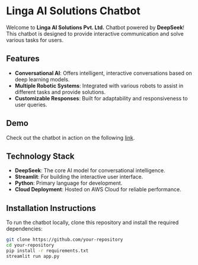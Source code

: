
# Linga AI Solutions Chatbot

Welcome to **Linga AI Solutions Pvt. Ltd.** Chatbot powered by **DeepSeek**! This chatbot is designed to provide interactive communication and solve various tasks for users.

## Features
- **Conversational AI**: Offers intelligent, interactive conversations based on deep learning models.
- **Multiple Robotic Systems**: Integrated with various robots to assist in different tasks and provide solutions.
- **Customizable Responses**: Built for adaptability and responsiveness to user queries.

## Demo
Check out the chatbot in action on the following [link](https://linga-chatbot-deepseekai.streamlit.app/).

## Technology Stack
- **DeepSeek**: The core AI model for conversational intelligence.
- **Streamlit**: For building the interactive user interface.
- **Python**: Primary language for development.
- **Cloud Deployment**: Hosted on AWS Cloud for reliable performance.

## Installation Instructions
To run the chatbot locally, clone this repository and install the required dependencies:

```bash
git clone https://github.com/your-repository
cd your-repository
pip install -r requirements.txt
streamlit run app.py
```



